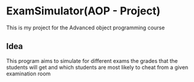 # ExamSimulator(AOP - Project)
This is my project for the Advanced object programming course
<br />
## Idea
This program aims to simulate for different exams the grades that the students will get and which students are most likely to cheat from a given examination room
